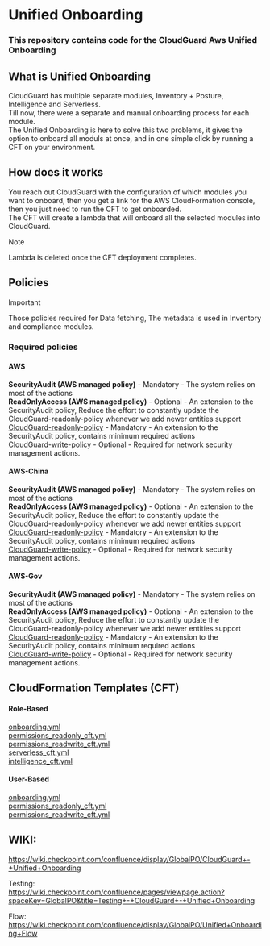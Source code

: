 # Unified Onboarding

### This repository contains code for the CloudGuard Aws Unified Onboarding

## What is Unified Onboarding

CloudGuard has multiple separate modules, Inventory + Posture, Intelligence and Serverless.<br>
Till now, there were a separate and manual onboarding process for each module.<br>
The Unified Onboarding is here to solve this two problems, it gives the option to onboard all moduls at once,
and in one simple click by running a CFT on your environment.

## How does it works

You reach out CloudGuard with the configuration of which modules you want to onboard, then
you get a link for the AWS CloudFormation console, then you just need to run the CFT to get onboarded.<br>
The CFT will create a lambda that will onboard all the selected modules into CloudGuard.

> [!NOTE]
>  Lambda is deleted once the CFT deployment completes.


## Policies
> [!IMPORTANT]
> Those policies required for Data fetching, The metadata is used in Inventory and compliance modules.

### Required policies <br>
#### **AWS** <br>
**SecurityAudit (AWS managed policy)** - Mandatory - The system relies on most of the actions <br>
**ReadOnlyAccess (AWS managed policy)** - Optional - An extension to the SecurityAudit policy, Reduce the effort to constantly update the CloudGuard-readonly-policy whenever we add newer entities support  <br>
[CloudGuard-readonly-policy](https://cloudguard-unified-onboarding-us-east-1.s3.amazonaws.com/unified-onboarding/current/templates/policies/aws/readonly_policy.json) - Mandatory - An extension to the SecurityAudit policy, contains minimum required actions  <br>
[CloudGuard-write-policy](https://cloudguard-unified-onboarding-us-east-1.s3.amazonaws.com/unified-onboarding/current/templates/policies/aws/readwrite_policy.json) - Optional - Required for network security management actions.  <br>

#### **AWS-China** <br>
**SecurityAudit (AWS managed policy)** - Mandatory - The system relies on most of the actions <br>
**ReadOnlyAccess (AWS managed policy)** - Optional - An extension to the SecurityAudit policy, Reduce the effort to constantly update the CloudGuard-readonly-policy whenever we add newer entities support  <br>
[CloudGuard-readonly-policy](https://cloudguard-unified-onboarding-us-east-1.s3.amazonaws.com/unified-onboarding/current/templates/policies/awschina/readonly_policy.json) - Mandatory - An extension to the SecurityAudit policy, contains minimum required actions  <br>
[CloudGuard-write-policy](https://cloudguard-unified-onboarding-us-east-1.s3.amazonaws.com/unified-onboarding/current/templates/policies/awschina/readwrite_policy.json) - Optional - Required for network security management actions.  <br>


#### **AWS-Gov** <br>
**SecurityAudit (AWS managed policy)** - Mandatory - The system relies on most of the actions <br>
**ReadOnlyAccess (AWS managed policy)** - Optional - An extension to the SecurityAudit policy, Reduce the effort to constantly update the CloudGuard-readonly-policy whenever we add newer entities support  <br>
[CloudGuard-readonly-policy](https://cloudguard-unified-onboarding-us-east-1.s3.amazonaws.com/unified-onboarding/current/templates/policies/awsgov/readonly_policy.json) - Mandatory - An extension to the SecurityAudit policy, contains minimum required actions  <br>
[CloudGuard-write-policy](https://cloudguard-unified-onboarding-us-east-1.s3.amazonaws.com/unified-onboarding/current/templates/policies/awsgov/readwrite_policy.json) - Optional - Required for network security management actions.  <br>


## CloudFormation Templates (CFT)
#### **Role-Based** <br>
[onboarding.yml](https://cloudguard-unified-onboarding-us-east-1.s3.amazonaws.com/unified-onboarding/current/templates/role_based/onboarding.yml) <br>
[permissions_readonly_cft.yml](https://cloudguard-unified-onboarding-us-east-1.s3.amazonaws.com/unified-onboarding/current/templates/role_based/permissions_readonly_cft.yml) <br>
[permissions_readwrite_cft.yml](https://cloudguard-unified-onboarding-us-east-1.s3.amazonaws.com/unified-onboarding/current/templates/role_based/permissions_readwrite_cft.yml) <br>
[serverless_cft.yml](https://cloudguard-unified-onboarding-us-east-1.s3.amazonaws.com/unified-onboarding/current/templates/role_based/serverless_cft.yml) <br>
[intelligence_cft.yml](https://cloudguard-unified-onboarding-us-east-1.s3.amazonaws.com/unified-onboarding/current/templates/role_based/intelligence_cft.yml) <br>

#### **User-Based** <br>
[onboarding.yml](https://cloudguard-unified-onboarding-us-east-1.s3.amazonaws.com/unified-onboarding/current/templates/user_based/onboarding.yml) <br>
[permissions_readonly_cft.yml](https://cloudguard-unified-onboarding-us-east-1.s3.amazonaws.com/unified-onboarding/current/templates/user_based/permissions_readonly_cft.yml) <br>
[permissions_readwrite_cft.yml](https://cloudguard-unified-onboarding-us-east-1.s3.amazonaws.com/unified-onboarding/current/templates/user_based/permissions_readwrite_cft.yml) <br>


## WIKI:
https://wiki.checkpoint.com/confluence/display/GlobalPO/CloudGuard+-+Unified+Onboarding

Testing: <br>
https://wiki.checkpoint.com/confluence/pages/viewpage.action?spaceKey=GlobalPO&title=Testing+-+CloudGuard+-+Unified+Onboarding

Flow: <br>
https://wiki.checkpoint.com/confluence/display/GlobalPO/Unified+Onboarding+Flow